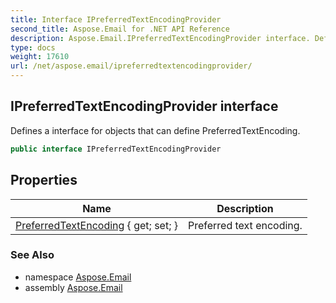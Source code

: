 ```yaml
---
title: Interface IPreferredTextEncodingProvider
second_title: Aspose.Email for .NET API Reference
description: Aspose.Email.IPreferredTextEncodingProvider interface. Defines a interface for objects that can define PreferredTextEncoding
type: docs
weight: 17610
url: /net/aspose.email/ipreferredtextencodingprovider/
---
```

## IPreferredTextEncodingProvider interface

Defines a interface for objects that can define PreferredTextEncoding.

```csharp
public interface IPreferredTextEncodingProvider
```

## Properties

| Name | Description |
| --- | --- |
| [PreferredTextEncoding](../../aspose.email/ipreferredtextencodingprovider/preferredtextencoding/) { get; set; } | Preferred text encoding. |

### See Also

* namespace [Aspose.Email](../../aspose.email/)
* assembly [Aspose.Email](../../)


